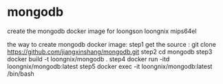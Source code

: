 # mongodb
create the mongodb docker image for loongson loongnix mips64el

the way to create mongodb docker image:
     step1 get the source : git clone https://github.com/jiangxinshang/mongodb.git 
     step2 cd mongodb 
     step3 docker build -t loongnix/mongodb  .
     step4 docker run -itd loongnix/mongodb:latest
     step5 docker exec -it loongnix/mongodb:latest /bin/bash

